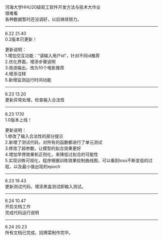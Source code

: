 河海大学HHU20级软工软件开发方法与技术大作业<br>
很难看<br>
各种数据暂时还没调好，以后继续努力。<br>
____________
6.22 21.40<br>
0.2版本已更新！<br>

更新说明：<br>
1.增加交互功能：“请输入用户id”，针对不同id推荐<br>
2.优化界面，增添步骤说明<br>
3.改进输出，改为10个电影推荐<br>
4.增添注释<br>
5.新增监测运行时间功能<br>
____________
6.23 13.20<br>
更新异常处理，检查输入合法性
<br>
____________
6.23 17.10 <br>
1.0版本上线！<br>

更新说明：<br>
1.修改了输入合法性的部分提示<br>
2.新增了测试代码，对所有的函数都进行了单元测试<br>
3.修改了超参数，让模型的拟合效果更好<br>
4.增加早停效果和正则化，来降低过拟合的可能性<br>
5.实现训练可视化，程序根据训练效果绘制曲线图，可以看到loss不断变低的过程，以及最小值出现的epoch<br>
____________
6.23 19.43<br>
更新测试代码，增添黑盒测试即输入测试。
____________
6.24 10.47<br>
开启文档工作<br>
完成代码运行说明
____________
6.24 20.23<br>
所有文档已完成，招牌菜制作完毕。
